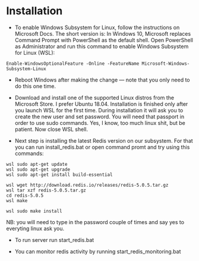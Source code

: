 # Installation


- To enable Windows Subsystem for Linux, follow the instructions on Microsoft Docs. The short version is: In Windows 10, Microsoft replaces Command Prompt with PowerShell as the default shell. Open PowerShell as Administrator and run this command to enable Windows Subsystem for Linux (WSL):


```
Enable-WindowsOptionalFeature -Online -FeatureName Microsoft-Windows-Subsystem-Linux
```

- Reboot Windows after making the change — note that you only need to do this one time.


- Download and install one of the supported Linux distros from the Microsoft Store. I prefer Ubuntu 18.04. Installation is finished only after you launch WSL for the first time. During installation it will ask you to create the new user and set password. You will need that passport in order to use sudo commands. Yes, I know, too much linux shit, but be patient. Now close WSL shell.


- Next step is installing the latest Redis version on our subsystem. For that you can run install_redis.bat or open command promt and try using this commands:


```
wsl sudo apt-get update
wsl sudo apt-get upgrade
wsl sudo apt-get install build-essential

wsl wget http://download.redis.io/releases/redis-5.0.5.tar.gz
wsl tar xzf redis-5.0.5.tar.gz
cd redis-5.0.5
wsl make

wsl sudo make install
```

NB: you will need to type in the password couple of times and say yes to everyting linux ask you.

- To run server run start_redis.bat

- You can monitor redis activity by running start_redis_monitoring.bat
